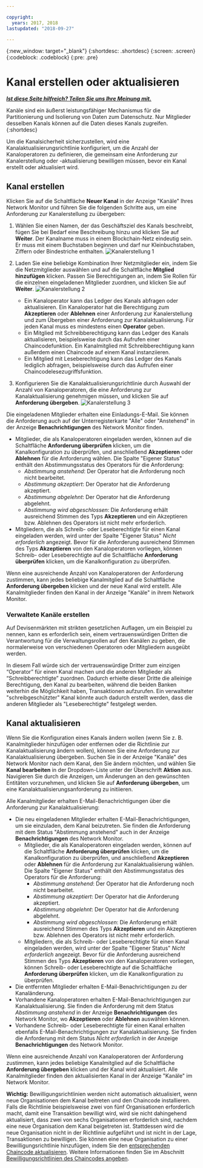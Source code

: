 ```yaml
---

copyright:
  years: 2017, 2018
lastupdated: "2018-09-27"

---
```


{:new_window: target="_blank"}
{:shortdesc: .shortdesc}
{:screen: .screen}
{:codeblock: .codeblock}
{:pre: .pre}

# Kanal erstellen oder aktualisieren


***[Ist diese Seite hilfreich? Teilen Sie uns Ihre Meinung mit.](https://www.surveygizmo.com/s3/4501493/IBM-Blockchain-Documentation)***


Kanäle sind ein äußerst leistungsfähiger Mechanismus für die Partitionierung und Isolierung von Daten zum Datenschutz. Nur Mitglieder desselben Kanals können auf die Daten dieses Kanals zugreifen.
{:shortdesc}

Um die Kanalsicherheit sicherzustellen, wird eine Kanalaktualisierungsrichtlinie konfiguriert, um die Anzahl der Kanaloperatoren zu definieren, die gemeinsam eine Anforderung zur Kanalerstellung oder -aktualisierung bewilligen müssen, bevor ein Kanal erstellt oder aktualisiert wird.

## Kanal erstellen
Klicken Sie auf die Schaltfläche **Neuer Kanal** in der Anzeige "Kanäle" Ihres Network Monitor und führen Sie die folgenden Schritte aus, um eine Anforderung zur Kanalerstellung zu übergeben:
1. Wählen Sie einen Namen, der das Geschäftsziel des Kanals beschreibt, fügen Sie bei Bedarf eine Beschreibung hinzu und klicken Sie auf **Weiter**. Der Kanalname muss in einem Blockchain-Netz eindeutig sein. Er muss mit einem Buchstaben beginnen und darf nur Kleinbuchstaben, Ziffern oder Bindestriche enthalten.
  ![Kanalerstellung 1](../images/create_channel.png "Kanalerstellung - Anzeige 1")

2. Laden Sie eine beliebige Kombination Ihrer Netzmitglieder ein, indem Sie die Netzmitglieder auswählen und auf die Schaltfläche **Mitglied hinzufügen** klicken. Passen Sie Berechtigungen an, indem Sie Rollen für die einzelnen eingeladenen Mitglieder zuordnen, und klicken Sie auf **Weiter**.
  ![Kanalerstellung 2](../images/create_channel_2.png "Kanalerstellung - Anzeige 2")

    * Ein Kanaloperator kann das Ledger des Kanals abfragen oder aktualisieren. Ein Kanaloperator hat die Berechtigung zum **Akzeptieren** oder **Ablehnen** einer Anforderung zur Kanalerstellung und zum Übergeben einer Anforderung zur Kanalaktualisierung. Für jeden Kanal muss es mindestens einen **Operator** geben.
    * Ein Mitglied mit Schreibberechtigung kann das Ledger des Kanals aktualisieren, beispielsweise durch das Aufrufen einer Chaincodefunktion. Ein Kanalmitglied mit Schreibberechtigung kann außerdem einen Chaincode auf einem Kanal instanziieren.
    * Ein Mitglied mit Leseberechtigung kann das Ledger des Kanals lediglich abfragen, beispielsweise durch das Aufrufen einer Chaincodelesezugriffsfunktion.

3. Konfigurieren Sie die Kanalaktualisierungsrichtlinie durch Auswahl der Anzahl von Kanaloperatoren, die eine Anforderung zur Kanalaktualisierung genehmigen müssen, und klicken Sie auf **Anforderung übergeben**.
  ![Kanalerstellung 3](../images/create_channel_3.png "Kanalerstellung Anzeige 3")

Die eingeladenen Mitglieder erhalten eine Einladungs-E-Mail. Sie können die Anforderung auch auf der Unterregisterkarte "Alle" oder "Anstehend" in der Anzeige **Benachrichtigungen** des Network Monitor finden.
* Mitglieder, die als Kanaloperatoren eingeladen werden, können auf die Schaltfläche **Anforderung überprüfen** klicken, um die Kanalkonfiguration zu überprüfen, und anschließend **Akzeptieren** oder **Ablehnen** für die Anforderung wählen. Die Spalte "Eigener Status" enthält den Abstimmungsstatus des Operators für die Anforderung:
    * _Abstimmung anstehend_: Der Operator hat die Anforderung noch nicht bearbeitet.
    * _Abstimmung akzeptiert_: Der Operator hat die Anforderung akzeptiert.
    * _Abstimmung abgelehnt_: Der Operator hat die Anforderung abgelehnt.
    * _Abstimmung wird abgeschlossen_: Die Anforderung erhält ausreichend Stimmen des Typs **Akzeptieren** und ein Akzeptieren bzw. Ablehnen des Operators ist nicht mehr erforderlich.
* Mitgliedern, die als Schreib- oder Leseberechtigte für einen Kanal eingeladen werden, wird unter der Spalte "Eigener Status" *Nicht erforderlich* angezeigt. Bevor für die Anforderung ausreichend Stimmen des Typs **Akzeptieren** von den Kanaloperatoren vorliegen, können Schreib- oder Leseberechtigte auf die Schaltfläche **Anforderung überprüfen** klicken, um die Kanalkonfiguration zu überprüfen.

Wenn eine ausreichende Anzahl von Kanaloperatoren der Anforderung zustimmen, kann jedes beliebige Kanalmitglied auf die Schaltfläche **Anforderung übergeben** klicken und der neue Kanal wird erstellt. Alle Kanalmitglieder finden den Kanal in der Anzeige "Kanäle" in ihrem Network Monitor.

### Verwaltete Kanäle erstellen

Auf Devisenmärkten mit strikten gesetzlichen Auflagen, um ein Beispiel zu nennen, kann es erforderlich sein, einem vertrauenswürdigen Dritten die Verantwortung für die Verwaltungsrollen auf den Kanälen zu geben, die normalerweise von verschiedenen Operatoren oder Mitgliedern ausgeübt werden.

In diesem Fall würde sich der vertrauenswürdige Dritter zum einzigen “Operator” für einen Kanal machen und die anderen Mitglieder als “Schreibberechtigte” zuordnen. Dadurch erhielte dieser Dritte die alleinige Berechtigung, den Kanal zu bearbeiten, während die beiden Banken weiterhin die Möglichkeit haben, Transaktionen aufzurufen. Ein verwalteter "schreibgeschützter" Kanal könnte auch dadurch erstellt werden, dass die anderen Mitglieder als "Leseberechtigte" festgelegt werden.

## Kanal aktualisieren
Wenn Sie die Konfiguration eines Kanals ändern wollen (wenn Sie z. B. Kanalmitglieder hinzufügen oder entfernen oder die Richtlinie zur Kanalaktualisierung ändern wollen), können Sie eine Anforderung zur Kanalaktualisierung übergeben. Suchen Sie in der Anzeige "Kanäle" des Network Monitor nach dem Kanal, den Sie ändern möchten, und wählen Sie **Kanal bearbeiten** in der Dropdown-Liste unter der Überschrift **Aktion** aus. Navigieren Sie durch die Anzeigen, um Änderungen an den gewünschten Entitäten vorzunehmen, und klicken Sie auf **Anforderung übergeben**, um eine Kanalaktualisierungsanforderung zu initiieren.

Alle Kanalmitglieder erhalten E-Mail-Benachrichtigungen über die Anforderung zur Kanalaktualisierung:
* Die neu eingeladenen Mitglieder erhalten E-Mail-Benachrichtigungen, um sie einzuladen, dem Kanal beizutreten. Sie finden die Anforderung mit dem Status "Abstimmung anstehend" auch in der Anzeige **Benachrichtigungen** des Network Monitor.
    * Mitglieder, die als Kanaloperatoren eingeladen werden, können auf die Schaltfläche **Anforderung überprüfen** klicken, um die Kanalkonfiguration zu überprüfen, und anschließend **Akzeptieren** oder **Ablehnen** für die Anforderung zur Kanalaktualisierung wählen.  Die Spalte "Eigener Status" enthält den Abstimmungsstatus des Operators für die Anforderung:
        * _Abstimmung anstehend_: Der Operator hat die Anforderung noch nicht bearbeitet.
        * _Abstimmung akzeptiert_: Der Operator hat die Anforderung akzeptiert.
        * _Abstimmung abgelehnt_: Der Operator hat die Anforderung abgelehnt.
        * _Abstimmung wird abgeschlossen_: Die Anforderung erhält ausreichend Stimmen des Typs **Akzeptieren** und ein Akzeptieren bzw. Ablehnen des Operators ist nicht mehr erforderlich.
    * Mitgliedern, die als Schreib- oder Leseberechtigte für einen Kanal eingeladen werden, wird unter der Spalte "Eigener Status" *Nicht erforderlich* angezeigt. Bevor für die Anforderung ausreichend Stimmen des Typs **Akzeptieren** von den Kanaloperatoren vorliegen, können Schreib- oder Leseberechtigte auf die Schaltfläche **Anforderung überprüfen** klicken, um die Kanalkonfiguration zu überprüfen.
* Die entfernten Mitglieder erhalten E-Mail-Benachrichtigungen zu der Kanaländerung.
* Vorhandene Kanaloperatoren erhalten E-Mail-Benachrichtigungen zur Kanalaktualisierung. Sie finden die Anforderung mit dem Status _Abstimmung anstehend_ in der Anzeige **Benachrichtigungen** des Network Monitor, wo **Akzeptieren** oder **Ablehnen** auswählen können.
* Vorhandene Schreib- oder Leseberechtigte für einen Kanal erhalten ebenfalls E-Mail-Benachrichtigungen zur Kanalaktualisierung. Sie finden die Anforderung mit dem Status _Nicht erforderlich_ in der Anzeige **Benachrichtigungen** des Network Monitor.

Wenn eine ausreichende Anzahl von Kanaloperatoren der Anforderung zustimmen, kann jedes beliebige Kanalmitglied auf die Schaltfläche **Anforderung übergeben** klicken und der Kanal wird aktualisiert. Alle Kanalmitglieder finden den aktualisierten Kanal in der Anzeige "Kanäle" im Network Monitor.

**Wichtig:** Bewilligungsrichtlinien werden nicht automatisch aktualisiert, wenn neue Organisationen dem Kanal beitreten und den Chaincode installieren. Falls die Richtlinie beispielsweise zwei von fünf Organisationen erforderlich macht, damit eine Transaktion bewilligt wird, wird sie nicht dahingehend aktualisiert, dass zwei von sechs Organisationen erforderlich sind, nachdem eine neue Organisation dem Kanal beigetreten ist. Stattdessen wird die neue Organisation nicht in der Richtlinie aufgeführt und ist nicht in der Lage, Transaktionen zu bewilligen. Sie können eine neue Organisation zu einer Bewilligungsrichtlinie hinzufügen, indem Sie den [entsprechenden Chaincode aktualisieren](install_instantiate_chaincode.html#updating-a-chaincode). Weitere Informationen finden Sie im Abschnitt [Bewilligungsrichtlinien des Chaincodes angeben](install_instantiate_chaincode.html#endorsement-policy).
